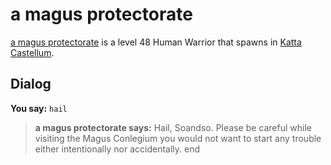# a magus protectorate



[a magus protectorate](/npc/160202) is a level 48 Human Warrior that spawns in [Katta Castellum](/zone/160).



## Dialog

**You say:** `hail`



>**a magus protectorate says:** Hail, Soandso. Please be careful while visiting the Magus Conlegium you would not want to start any trouble either intentionally nor accidentally.
end
